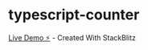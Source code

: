 # typescript-counter

[Live Demo ⚡️](https://stackblitz.com/edit/typescript-x6r28p) - Created With StackBlitz
